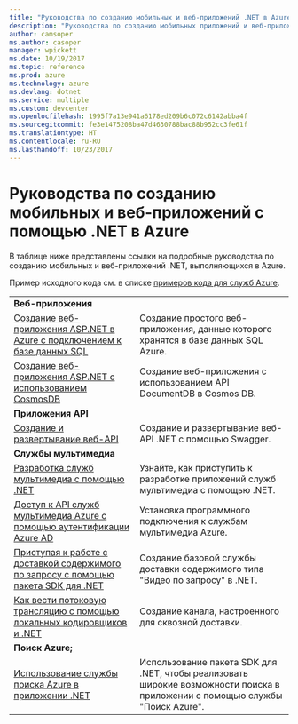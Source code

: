 ```yaml
---
title: "Руководства по созданию мобильных и веб-приложений .NET в Azure"
description: "Руководства по созданию мобильных приложений и веб-приложений .NET и добавлению в них функций с помощью служб Azure."
author: camsoper
ms.author: casoper
manager: wpickett
ms.date: 10/19/2017
ms.topic: reference
ms.prod: azure
ms.technology: azure
ms.devlang: dotnet
ms.service: multiple
ms.custom: devcenter
ms.openlocfilehash: 1995f7a13e941a6178ed209b6c072c6142abba4f
ms.sourcegitcommit: fe3e1475208ba47d4630788bac88b952cc3fe61f
ms.translationtype: HT
ms.contentlocale: ru-RU
ms.lasthandoff: 10/23/2017
---
```

# <a name="tutorials-for-building-web-and-mobile-apps-with-net-in-azure"></a>Руководства по созданию мобильных и веб-приложений с помощью .NET в Azure

В таблице ниже представлены ссылки на подробные руководства по созданию мобильных и веб-приложений .NET, выполняющихся в Azure.

Пример исходного кода см. в списке [примеров кода для служб Azure](https://azure.microsoft.com/resources/samples/?platform=dotnet).

| | |
|---|---|
| **Веб-приложения**||
| [Создание веб-приложения ASP.NET в Azure с подключением к базе данных SQL][1] | Создание простого веб-приложения, данные которого хранятся в базе данных SQL Azure. | 
| [Создание веб-приложения ASP.NET с использованием CosmosDB][2] | Создание веб-приложения с использованием API DocumentDB в Cosmos DB. | 
| **Приложения API**||
| [Создание и развертывание веб-API][3] | Создание и развертывание веб-API .NET с помощью Swagger. | 
| **Службы мультимедиа** | |
| [Разработка служб мультимедиа с помощью .NET][6] | Узнайте, как приступить к разработке приложений служб мультимедиа с помощью .NET. |
| [Доступ к API служб мультимедиа Azure с помощью аутентификации Azure AD][7] | Установка программного подключения к службам мультимедиа Azure. |
| [Приступая к работе с доставкой содержимого по запросу с помощью пакета SDK для .NET][4] | Создание базовой службы доставки содержимого типа "Видео по запросу" в .NET. | 
| [Как вести потоковую трансляцию с помощью локальных кодировщиков и .NET][8] | Создание канала, настроенного для сквозной доставки. |
| **Поиск Azure;**||
| [Использование службы поиска Azure в приложении .NET][5] | Использование пакета SDK для .NET, чтобы реализовать широкие возможности поиска в приложении с помощью службы "Поиск Azure". | 



[1]: /azure/app-service-web/app-service-web-tutorial-dotnet-sqldatabase
[2]: /azure/documentdb/documentdb-dotnet-application
[3]: /azure/app-service-api/app-service-api-dotnet-get-started
[4]: /azure/media-services/media-services-dotnet-get-started
[5]: /azure/search/search-howto-dotnet-sdk
[6]: /azure/media-services/media-services-dotnet-how-to-use
[7]: /azure/media-services/media-services-dotnet-connect-programmatically
[8]: /azure/media-services/media-services-dotnet-live-encode-with-onpremises-encoders